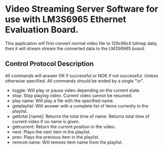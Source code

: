 Video Streaming Server Software for use with LM3S6965 Ethernet Evaluation Board.
================================================================================

This application will first convert normal video file to 128x96x4 bitmap data, 
then it will stream stream the converted data to the LM3S6965 board. 

Control Protocol Description
----------------------------

All commands will answer OK if successful or NOK if not successful. Unless 
otherwise specified. 
All commands should be ended by a single "\n".

* toggle: Will play or pause video depending on the current state.
* stop: Stop playing video. Current video cannot be resumed. 
* play name: Will play a file with the specified name.
* getplaylist: Wilt answer with a complete list of items currently in the 
   playlist.
* gettotal [name]: Returns the total time of name. Returns total time of
   current video if no name is given.
* getcurrent: Return the current position in the video.
* next: Plays the next item in the playlist.
* prev: Plays the previous item in the playlist.
* remove name: Will remove item name from the playlist.
  

